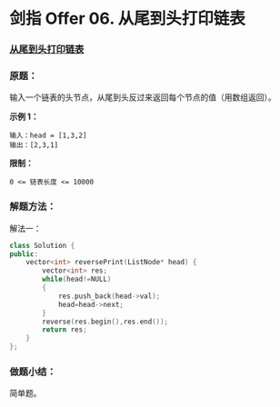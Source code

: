# 剑指 Offer 06. 从尾到头打印链表

### [从尾到头打印链表](https://leetcode-cn.com/problems/cong-wei-dao-tou-da-yin-lian-biao-lcof/)

### 原题：

输入一个链表的头节点，从尾到头反过来返回每个节点的值（用数组返回）。

**示例 1：**

```
输入：head = [1,3,2]
输出：[2,3,1]
```

**限制：**

`0 <= 链表长度 <= 10000`

### 解题方法：

解法一：

```cpp
class Solution {
public:
    vector<int> reversePrint(ListNode* head) {
        vector<int> res;
        while(head!=NULL)
        {
            res.push_back(head->val);
            head=head->next;
        }
        reverse(res.begin(),res.end());
        return res;
    }
};
```

### 做题小结：

简单题。
